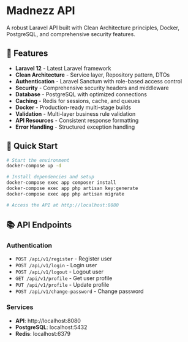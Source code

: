 # Madnezz API

A robust Laravel API built with Clean Architecture principles, Docker, PostgreSQL, and comprehensive security features.

## 🚀 Features

- **Laravel 12** - Latest Laravel framework
- **Clean Architecture** - Service layer, Repository pattern, DTOs
- **Authentication** - Laravel Sanctum with role-based access control
- **Security** - Comprehensive security headers and middleware
- **Database** - PostgreSQL with optimized connections
- **Caching** - Redis for sessions, cache, and queues
- **Docker** - Production-ready multi-stage builds
- **Validation** - Multi-layer business rule validation
- **API Resources** - Consistent response formatting
- **Error Handling** - Structured exception handling

## 🐳 Quick Start

```bash
# Start the environment
docker-compose up -d

# Install dependencies and setup
docker-compose exec app composer install
docker-compose exec app php artisan key:generate
docker-compose exec app php artisan migrate

# Access the API at http://localhost:8080
```

## 📚 API Endpoints

### Authentication
- `POST /api/v1/register` - Register user
- `POST /api/v1/login` - Login user
- `POST /api/v1/logout` - Logout user
- `GET /api/v1/profile` - Get user profile
- `PUT /api/v1/profile` - Update profile
- `POST /api/v1/change-password` - Change password

### Services
- **API**: http://localhost:8080
- **PostgreSQL**: localhost:5432
- **Redis**: localhost:6379